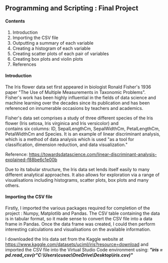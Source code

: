 ## Programming and Scripting : Final Project

#### Contents

1.	Introduction
2.	Importing the CSV file
3.	Outputting a summary of each variable
4.	Creating a histogram of each variable
5.	Creating scatter plots of each pair of variables
6.	Creating box plots and violin plots
7.	References

#### Introduction

The Iris flower data set first appeared in biologist Ronald Fisher's 1936 paper "The Use of Multiple Measurements in Taxonomic Problems".  
Fisher's work has been highly influential in the fields of data science and machine learning over the decades since its publication and
has been referenced on innumerable occasions by teachers and academics.

Fisher's data set comprises a study of three different species of the Iris flower (Iris setosa, Iris virginica and Iris versicolor) and  
contains six columns: ID, SepalLengthCm, SepalWidthCm, PetalLengthCm, PetalWidthCm and Species.  It is an example of linear discriminant 
analysis, which is a method of data analysis which is used "as a tool for classification, dimension reduction, and data visualization."

Reference: https://towardsdatascience.com/linear-discriminant-analysis-explained-f88be6c1e00b

Due to its tabular structure, the Iris data set lends itself easily to many different analytical approaches.  It also allows for exploration 
via a range of visualisations including histograms, scatter plots, box plots and many others.

#### Importing the CSV file

Firstly, I imported the various packages required for completion of the project : Numpy, Matplotlib and Pandas. The CSV table containing the data 
is in tabular format, so it made sense to convert the CSV file into a data frame in Pandas. Once the data frame was created, I could then perform 
interesting calculations and visualisations on the available information.

I downloaded the Iris data set from the Kaggle website at https://www.kaggle.com/datasets/uciml/iris?resource=download and imported the CSV file 
into the Virtual Studio Code environment using: ***"iris = pd.read_csv(r"C:\Users\cusac\OneDrive\Desktop\iris.csv)"***










